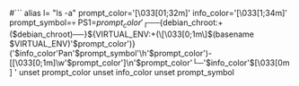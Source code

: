 #```
alias l= "ls -a"
prompt_color='\[\033[01;32m\]'
info_color='\[\033[1;34m\]'
prompt_symbol=💀
PS1=$prompt_color'┌──${debian_chroot:+($debian_chroot)──}${VIRTUAL_ENV:+(\[\033[0;1m\]$(basename $VIRTUAL_ENV)'$prompt_color')}('$info_color'Pan'$prompt_symbol'\h'$prompt_color')-[\[\033[0;1m\]\w'$prompt_color']\n'$prompt_color'└─'$info_color'\$\[\033[0m\] '
unset prompt_color
unset info_color
unset prompt_symbol
```
